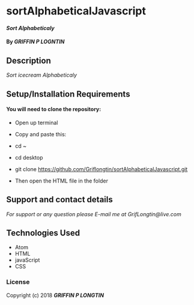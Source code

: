 # sortAlphabeticalJavascript

#### _Sort Alphabeticaly_

#### By _**GRIFFIN P LOGNTIN**_

## Description

_Sort icecream Alphabeticaly_

## Setup/Installation Requirements

#### You will need to clone the repository:

* Open up terminal
* Copy and paste this:
* cd ~
* cd desktop
* git clone https://github.com/Griflongtin/sortAlphabeticalJavascript.git

* Then open the HTML file in the folder

## Support and contact details

_For support or any question please E-mail me at GrifLongtin@live.com_

## Technologies Used

  * Atom
  * HTML
  * javaScript
  * CSS
  
### License

Copyright (c) 2018 **_GRIFFIN P LONGTIN_**
